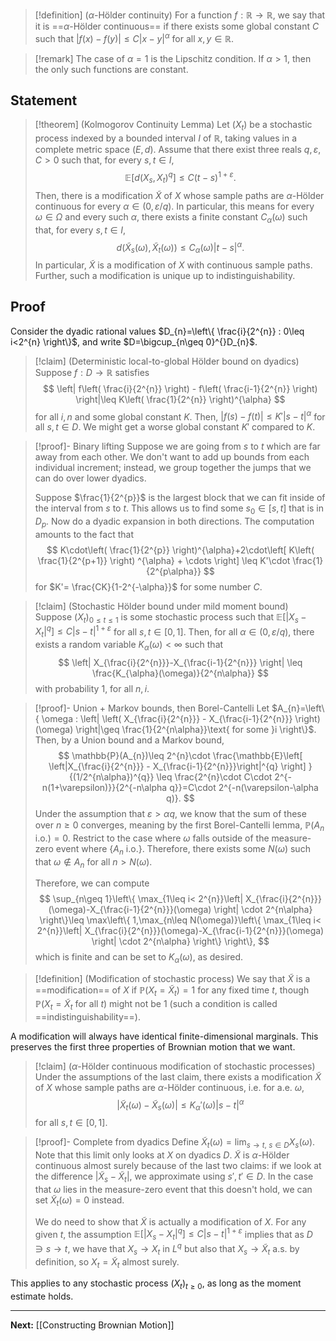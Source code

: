 
> [!definition] ($\alpha$-Hölder continuity)
> For a function $f:\mathbb{R}\to \mathbb{R}$, we say that it is ==$\alpha$-Hölder continuous== if there exists some global constant $C$ such that $|f(x)-f(y)|\leq C|x-y|^{\alpha}$ for all $x,y\in \mathbb{R}$. 

> [!remark]
> The case of $\alpha=1$ is the Lipschitz condition. If $\alpha>1$, then the only such functions are constant.

## Statement

> [!theorem] (Kolmogorov Continuity Lemma)
> Let $(X_{t})$ be a stochastic process indexed by a bounded interval $I$ of $\mathbb{R}$, taking values in a complete metric space $(E,d)$. Assume that there exist three reals $q,\varepsilon,C>0$ such that, for every $s,t\in I$, 
> $$
> \mathbb{E}[d(X_{s},X_{t})^{q}]\leq C(t-s)^{1+\varepsilon}.
> $$
> Then, there is a modification $\tilde{X}$ of $X$ whose sample paths are $\alpha$-Hölder continuous for every $\alpha \in(0,\varepsilon/q)$. In particular, this means for every $\omega \in \Omega$ and every such $\alpha$, there exists a finite constant $C_{\alpha}(\omega)$ such that, for every $s,t\in I$, 
> $$
> d(\tilde{X}_{s}(\omega),\tilde{X}_{t}(\omega))\leq C_{\alpha}(\omega)|t-s|^{\alpha}.
> $$
> In particular, $\tilde{X}$ is a modification of $X$ with continuous sample paths. Further, such a modification is unique up to indistinguishability.
## Proof

Consider the dyadic rational values $D_{n}=\left\{  \frac{i}{2^{n}} : 0\leq i<2^{n}  \right\}$, and write $D=\bigcup_{n\geq 0}^{}D_{n}$.

> [!claim] (Deterministic local-to-global Hölder bound on dyadics)
> Suppose $f:D\to \mathbb{R}$ satisfies
> $$
> \left| f\left( \frac{i}{2^{n}} \right) - f\left( \frac{i-1}{2^{n}} \right) \right|\leq K\left( \frac{1}{2^{n}} \right)^{\alpha} 
> $$
> for all $i,n$ and some global constant $K$. Then, $|f(s)-f(t)|\leq K'|s-t|^{\alpha}$ for all $s,t\in D$. We might get a worse global constant $K'$ compared to $K$.

> [!proof]- Binary lifting
> Suppose we are going from $s$ to $t$ which are far away from each other. We don't want to add up bounds from each individual increment; instead, we group together the jumps that we can do over lower dyadics.
> 
> Suppose $\frac{1}{2^{p}}$ is the largest block that we can fit inside of the interval from $s$ to $t$. This allows us to find some $s_{0}\in[s,t]$ that is in $D_{p}$. Now do a dyadic expansion in both directions. The computation amounts to the fact that
> $$
> K\cdot\left( \frac{1}{2^{p}} \right)^{\alpha}+2\cdot\left[ K\left( \frac{1}{2^{p+1}} \right) ^{\alpha} + \cdots \right] \leq K'\cdot \frac{1}{2^{p\alpha}}
> $$
> for $K'= \frac{CK}{1-2^{-\alpha}}$ for some number $C$.
> 

> [!claim] (Stochastic Hölder bound under mild moment bound)
> Suppose $(X_{t})_{0\leq t\leq 1}$ is some stochastic process such that $\mathbb{E}\left[ |X_{s}-X_{t}|^{q} \right]\leq C|s-t|^{1+\varepsilon}$ for all $s,t\in[0,1]$. Then, for all $\alpha \in(0, \varepsilon / q)$, there exists a random variable $K_{\alpha}(\omega)<\infty$ such that
> $$
> \left| X_{\frac{i}{2^{n}}}-X_{\frac{i-1}{2^{n}}} \right| \leq \frac{K_{\alpha}(\omega)}{2^{n\alpha}}
> $$
> with probability $1$, for all $n,i$. 

> [!proof]- Union + Markov bounds, then Borel-Cantelli
> Let $A_{n}=\left\{  \omega : \left| \left( X_{\frac{i}{2^{n}}} - X_{\frac{i-1}{2^{n}}} \right)(\omega) \right|\geq \frac{1}{2^{n\alpha}}\text{ for some }i  \right\}$. Then, by a Union bound and a Markov bound,
> $$
> \mathbb{P}(A_{n})\leq 2^{n}\cdot \frac{\mathbb{E}\left[ \left|X_{\frac{i}{2^{n}}} - X_{\frac{i-1}{2^{n}}}\right|^{q} \right] }{(1/2^{n\alpha})^{q}}
> \leq \frac{2^{n}\cdot C\cdot 2^{-n(1+\varepsilon)}}{2^{-n\alpha q}}=C\cdot 2^{-n(\varepsilon-\alpha q)}.
> $$
> Under the assumption that $\varepsilon>\alpha q$, we know that the sum of these over $n\geq 0$ converges, meaning by the first Borel-Cantelli lemma, $\mathbb{P}(A_{n}\text{ i.o.})=0$. Restrict to the case where $\omega$ falls outside of the measure-zero event where $\{ A_{n}\text{ i.o.} \}$. Therefore, there exists some $N(\omega)$ such that $\omega \not\in A_{n}$ for all $n > N(\omega)$. 
> 
> Therefore, we can compute
> $$
> \sup_{n\geq 1}\left\{ \max_{1\leq i< 2^{n}}\left| X_{\frac{i}{2^{n}}}(\omega)-X_{\frac{i-1}{2^{n}}}(\omega) \right| \cdot 2^{n\alpha} \right\}\leq
> \max\left\{ 1,\max_{n\leq N(\omega)}\left\{ \max_{1\leq i< 2^{n}}\left| X_{\frac{i}{2^{n}}}(\omega)-X_{\frac{i-1}{2^{n}}}(\omega) \right| \cdot 2^{n\alpha} \right\}  \right\},
> $$
> which is finite and can be set to $K_{\alpha}(\omega)$, as desired.

> [!definition] (Modification of stochastic process)
> We say that $\tilde{X}$ is a ==modification== of $X$ if $\mathbb{P}(X_{t}=\tilde{X}_{t})=1$ for any fixed time $t$, though $\mathbb{P}(X_{t}=\tilde{X}_{t}\text{ for all }t)$ might not be $1$ (such a condition is called ==indistinguishability==).

A modification will always have identical finite-dimensional marginals. This preserves the first three properties of Brownian motion that we want.

> [!claim] ($\alpha$-Hölder continuous modification of stochastic processes)
> Under the assumptions of the last claim, there exists a modification $\tilde{X}$ of $X$ whose sample paths are $\alpha$-Hölder continuous, i.e. for a.e. $\omega$,
> $$
> \left| \tilde{X}_{t}(\omega)-\tilde{X}_{s}(\omega) \right| \leq K_{\alpha}'(\omega)|s-t|^{\alpha}
> $$
> for all $s,t\in[0,1]$.
>

> [!proof]- Complete from dyadics
> Define $\tilde{X}_{t}(\omega)=\lim_{ s \to t,\ s \in D }X_{s}(\omega)$. Note that this limit only looks at $X$ on dyadics $D$. $\tilde{X}$ is $\alpha$-Hölder continuous almost surely because of the last two claims: if we look at the difference $|\tilde{X}_{s}-\tilde{X}_{t}|$, we approximate using $s',t'\in D$. In the case that $\omega$ lies in the measure-zero event that this doesn't hold, we can set $\tilde{X}_{t}(\omega)=0$ instead.
> 
> We do need to show that $\tilde{X}$ is actually a modification of $X$. For any given $t$, the assumption $\mathbb{E}\left[ |X_{s}-X_{t}|^{q} \right]\leq C|s-t|^{1+\varepsilon}$ implies that as $D\ni s\to t$, we have that $X_{s}\to X_{t}$ in $L^{q}$ but also that $X_{s}\to \tilde{X}_{t}$ a.s. by definition, so $X_{t}=\tilde{X}_{t}$ almost surely.

This applies to any stochastic process $(X_{t})_{t\geq 0}$, as long as the moment estimate holds.

---

**Next:** [[Constructing Brownian Motion]]